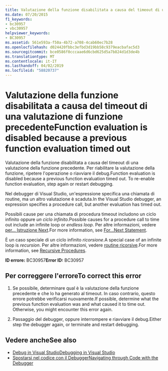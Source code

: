 ```yaml
---
title: Valutazione della funzione disabilitata a causa del timeout di una valutazione di funzione precedente
ms.date: 07/20/2015
f1_keywords:
- bc30957
- vbc30957
helpviewer_keywords:
- BC30957
ms.assetid: 561e593a-f50a-4b72-a708-4cab60ec7b28
ms.openlocfilehash: d024420fbbc3efbd3d19bb58c9379eacbafac5d3
ms.sourcegitcommit: bce0586f0cccaae6d6cbd625d5a7b824d1d3de4b
ms.translationtype: MT
ms.contentlocale: it-IT
ms.lasthandoff: 04/02/2019
ms.locfileid: "58820737"
---
```

# <a name="function-evaluation-is-disabled-because-a-previous-function-evaluation-timed-out"></a><span data-ttu-id="5bfd3-102">Valutazione della funzione disabilitata a causa del timeout di una valutazione di funzione precedente</span><span class="sxs-lookup"><span data-stu-id="5bfd3-102">Function evaluation is disabled because a previous function evaluation timed out</span></span>
<span data-ttu-id="5bfd3-103">Valutazione della funzione disabilitata a causa del timeout di una valutazione della funzione precedente. Per riabilitare la valutazione della funzione, ripetere l'operazione o riavviare il debug.</span><span class="sxs-lookup"><span data-stu-id="5bfd3-103">Function evaluation is disabled because a previous function evaluation timed out. To re-enable function evaluation, step again or restart debugging.</span></span>  
  
 <span data-ttu-id="5bfd3-104">Nel debugger di Visual Studio, un'espressione specifica una chiamata di routine, ma un altro valutazione è scaduta.</span><span class="sxs-lookup"><span data-stu-id="5bfd3-104">In the Visual Studio debugger, an expression specifies a procedure call, but another evaluation has timed out.</span></span>  
  
 <span data-ttu-id="5bfd3-105">Possibili cause per una chiamata di procedura timeout includono un ciclo infinito oppure *un ciclo infinito*.</span><span class="sxs-lookup"><span data-stu-id="5bfd3-105">Possible causes for a procedure call to time out include an infinite loop or *endless loop*.</span></span> <span data-ttu-id="5bfd3-106">Per altre informazioni, vedere [per... Istruzione Next](../../../visual-basic/language-reference/statements/for-next-statement.md).</span><span class="sxs-lookup"><span data-stu-id="5bfd3-106">For more information, see [For...Next Statement](../../../visual-basic/language-reference/statements/for-next-statement.md).</span></span>  
  
 <span data-ttu-id="5bfd3-107">È un caso speciale di un ciclo infinito *ricorsione*.</span><span class="sxs-lookup"><span data-stu-id="5bfd3-107">A special case of an infinite loop is *recursion*.</span></span> <span data-ttu-id="5bfd3-108">Per altre informazioni, vedere [routine ricorsive](../../../visual-basic/programming-guide/language-features/procedures/recursive-procedures.md).</span><span class="sxs-lookup"><span data-stu-id="5bfd3-108">For more information, see [Recursive Procedures](../../../visual-basic/programming-guide/language-features/procedures/recursive-procedures.md).</span></span>  
  
 <span data-ttu-id="5bfd3-109">**ID errore:** BC30957</span><span class="sxs-lookup"><span data-stu-id="5bfd3-109">**Error ID:** BC30957</span></span>  
  
## <a name="to-correct-this-error"></a><span data-ttu-id="5bfd3-110">Per correggere l'errore</span><span class="sxs-lookup"><span data-stu-id="5bfd3-110">To correct this error</span></span>  
  
1.  <span data-ttu-id="5bfd3-111">Se possibile, determinare qual è la valutazione della funzione precedente e che lo ha generato al timeout. In caso contrario, questo errore potrebbe verificarsi nuovamente.</span><span class="sxs-lookup"><span data-stu-id="5bfd3-111">If possible, determine what the previous function evaluation was and what caused it to time out. Otherwise, you might encounter this error again.</span></span>  
  
2.  <span data-ttu-id="5bfd3-112">Passaggio del debugger, oppure interrompere e riavviare il debug.</span><span class="sxs-lookup"><span data-stu-id="5bfd3-112">Either step the debugger again, or terminate and restart debugging.</span></span>  
  
## <a name="see-also"></a><span data-ttu-id="5bfd3-113">Vedere anche</span><span class="sxs-lookup"><span data-stu-id="5bfd3-113">See also</span></span>

- [<span data-ttu-id="5bfd3-114">Debug in Visual Studio</span><span class="sxs-lookup"><span data-stu-id="5bfd3-114">Debugging in Visual Studio</span></span>](/visualstudio/debugger/debugging-in-visual-studio)
- [<span data-ttu-id="5bfd3-115">Spostarsi nel codice con il Debugger</span><span class="sxs-lookup"><span data-stu-id="5bfd3-115">Navigating through Code with the Debugger</span></span>](/visualstudio/debugger/navigating-through-code-with-the-debugger)
